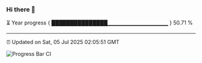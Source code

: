### Hi there 👋

⏳ Year progress { ███████████████▁▁▁▁▁▁▁▁▁▁▁▁▁▁▁ } 50.71 %

---

⏰ Updated on Sat, 05 Jul 2025 02:05:51 GMT

![Progress Bar CI](https://github.com/DhruviPatel157/GitHub-Actions-Demo/workflows/Progress%20Bar%20CI/badge.svg)
